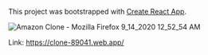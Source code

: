 This project was bootstrapped with [Create React App](https://github.com/facebook/create-react-app).

![Amazon Clone - Mozilla Firefox 9_14_2020 12_52_54 AM](https://user-images.githubusercontent.com/57246901/93042875-9eb3e000-f626-11ea-97e3-4f81e04f3146.png)

Link: https://clone-89041.web.app/

